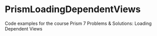 # PrismLoadingDependentViews
Code examples for the course Prism 7 Problems &amp; Solutions: Loading Dependent Views
